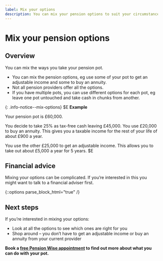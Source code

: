 ```yaml
---
label: Mix your options
description: You can mix your pension options to suit your circumstances at different times during retirement.
---
```


<div class="circle circle--m circle--mix-options"></div>

# Mix your pension options

## Overview

You can mix the ways you take your pension pot.

- You can mix the pension options, eg use some of your pot to get an adjustable income and some to buy an annuity.
- Not all pension providers offer all the options.
- If you have multiple pots, you can use different options for each pot, eg leave one pot untouched and take cash in chunks from another.

{: .info-notice--mix-options}
$E
**Example**

Your pension pot is £60,000.

You decide to take 25% as tax-free cash leaving £45,000. You use £20,000 to buy an annuity. This gives you a taxable income for the rest of your life of about £900 a year.

You use the other £25,000 to get an adjustable income. This allows you to take out about £5,000 a year for 5 years.
$E

## Financial advice

Mixing your options can be complicated. If you’re interested in this you might want to talk to a financial adviser first.

{::options parse_block_html="true" /}
<div class="next-steps next-steps--mix-options">

## Next steps

If you’re interested in mixing your options:

- Look at all the options to see which ones are right for you
- Shop around – you don’t have to get an adjustable income or buy an annuity from your current provider

**Book a [free Pension Wise appointment](/appointments) to find out more about what you can do with your pot.**

</div>

